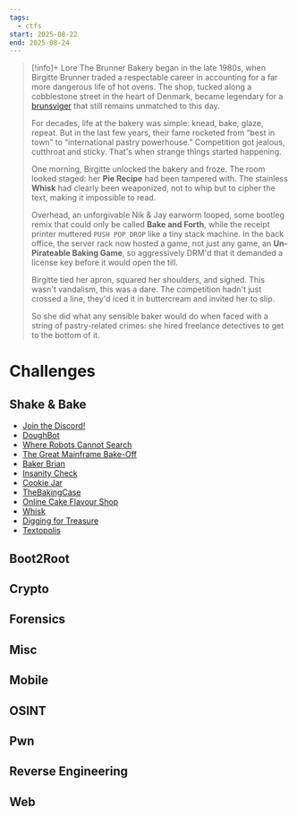 ```yaml
---
tags:
  - ctfs
start: 2025-08-22
end: 2025-08-24
---
```


> [!info]+ Lore
> The Brunner Bakery began in the late 1980s, when Birgitte Brunner traded a respectable career in accounting for a far more dangerous life of hot ovens. The shop, tucked along a cobblestone street in the heart of Denmark, became legendary for a [brunsviger](https://sundaybaker.co/brunsviger-danish-coffee-cake/) that still remains unmatched to this day.  
>   
> For decades, life at the bakery was simple: knead, bake, glaze, repeat. But in the last few years, their fame rocketed from “best in town” to “international pastry powerhouse.” Competition got jealous, cutthroat and sticky. That's when strange things started happening.  
>   
> One morning, Birgitte unlocked the bakery and froze. The room looked staged: her **Pie Recipe** had been tampered with. The stainless **Whisk** had clearly been weaponized, not to whip but to cipher the text, making it impossible to read.  
>   
> Overhead, an unforgivable Nik & Jay earworm looped, some bootleg remix that could only be called **Bake and Forth**, while the receipt printer muttered `PUSH POP DROP` like a tiny stack machine. In the back office, the server rack now hosted a game, not just any game, an **Un-Pirateable Baking Game**, so aggressively DRM'd that it demanded a license key before it would open the till.  
>   
> Birgitte tied her apron, squared her shoulders, and sighed. This wasn't vandalism, this was a dare. The competition hadn't just crossed a line, they'd iced it in buttercream and invited her to slip.  
>   
> So she did what any sensible baker would do when faced with a string of pastry-related crimes: she hired freelance detectives to get to the bottom of it.

# Challenges

## Shake & Bake

- [Join the Discord!](Join%20the%20Discord.md)
- [DoughBot](DoughBot.md)
- [Where Robots Cannot Search](Where%20Robots%20Cannot%20Search.md)
- [The Great Mainframe Bake-Off](The%20Great%20Mainframe%20Bake-Off.md)
- [Baker Brian](Baker%20Brian.md)
- [Insanity Check](Insanity%20Check.md)
- [Cookie Jar](Cookie%20Jar.md)
- [TheBakingCase](TheBakingCase.md)
- [Online Cake Flavour Shop](Online%20Cake%20Flavour%20Shop.md)
- [Whisk](Whisk.md)
- [Digging for Treasure](Digging%20for%20Treasure.md)
- [Textopolis](Textopolis.md)

## Boot2Root

## Crypto

## Forensics

## Misc

## Mobile

## OSINT

## Pwn

## Reverse Engineering

## Web

